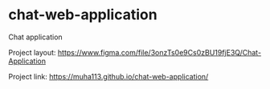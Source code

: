 # chat-web-application
Chat application

Project layout: https://www.figma.com/file/3onzTs0e9Cs0zBU19fjE3Q/Chat-Application

Project link: https://muha113.github.io/chat-web-application/
